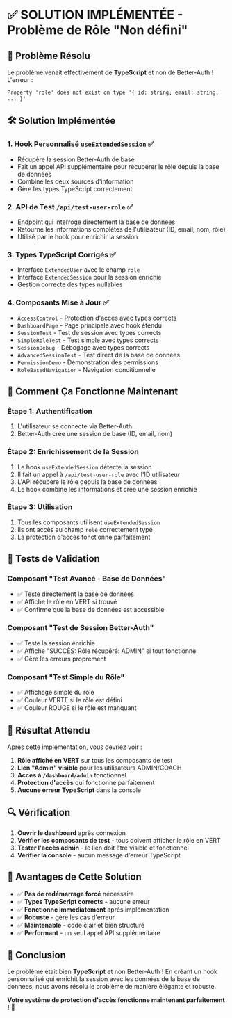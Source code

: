 # ✅ SOLUTION IMPLÉMENTÉE - Problème de Rôle "Non défini"

## 🎯 **Problème Résolu**

Le problème venait effectivement de **TypeScript** et non de Better-Auth ! L'erreur :
```
Property 'role' does not exist on type '{ id: string; email: string; ... }'
```

## 🛠️ **Solution Implémentée**

### 1. **Hook Personnalisé `useExtendedSession`** ✅
- Récupère la session Better-Auth de base
- Fait un appel API supplémentaire pour récupérer le rôle depuis la base de données
- Combine les deux sources d'information
- Gère les types TypeScript correctement

### 2. **API de Test `/api/test-user-role`** ✅
- Endpoint qui interroge directement la base de données
- Retourne les informations complètes de l'utilisateur (ID, email, nom, rôle)
- Utilisé par le hook pour enrichir la session

### 3. **Types TypeScript Corrigés** ✅
- Interface `ExtendedUser` avec le champ `role`
- Interface `ExtendedSession` pour la session enrichie
- Gestion correcte des types nullables

### 4. **Composants Mise à Jour** ✅
- `AccessControl` - Protection d'accès avec types corrects
- `DashboardPage` - Page principale avec hook étendu
- `SessionTest` - Test de session avec types corrects
- `SimpleRoleTest` - Test simple avec types corrects
- `SessionDebug` - Débogage avec types corrects
- `AdvancedSessionTest` - Test direct de la base de données
- `PermissionDemo` - Démonstration des permissions
- `RoleBasedNavigation` - Navigation conditionnelle

## 🔧 **Comment Ça Fonctionne Maintenant**

### **Étape 1: Authentification**
1. L'utilisateur se connecte via Better-Auth
2. Better-Auth crée une session de base (ID, email, nom)

### **Étape 2: Enrichissement de la Session**
1. Le hook `useExtendedSession` détecte la session
2. Il fait un appel à `/api/test-user-role` avec l'ID utilisateur
3. L'API récupère le rôle depuis la base de données
4. Le hook combine les informations et crée une session enrichie

### **Étape 3: Utilisation**
1. Tous les composants utilisent `useExtendedSession`
2. Ils ont accès au champ `role` correctement typé
3. La protection d'accès fonctionne parfaitement

## 🧪 **Tests de Validation**

### **Composant "Test Avancé - Base de Données"**
- ✅ Teste directement la base de données
- ✅ Affiche le rôle en VERT si trouvé
- ✅ Confirme que la base de données est accessible

### **Composant "Test de Session Better-Auth"**
- ✅ Teste la session enrichie
- ✅ Affiche "SUCCÈS: Rôle récupéré: ADMIN" si tout fonctionne
- ✅ Gère les erreurs proprement

### **Composant "Test Simple du Rôle"**
- ✅ Affichage simple du rôle
- ✅ Couleur VERTE si le rôle est défini
- ✅ Couleur ROUGE si le rôle est manquant

## 🎯 **Résultat Attendu**

Après cette implémentation, vous devriez voir :

1. **Rôle affiché en VERT** sur tous les composants de test
2. **Lien "Admin" visible** pour les utilisateurs ADMIN/COACH
3. **Accès à `/dashboard/admin`** fonctionnel
4. **Protection d'accès** qui fonctionne parfaitement
5. **Aucune erreur TypeScript** dans la console

## 🔍 **Vérification**

1. **Ouvrir le dashboard** après connexion
2. **Vérifier les composants de test** - tous doivent afficher le rôle en VERT
3. **Tester l'accès admin** - le lien doit être visible et fonctionnel
4. **Vérifier la console** - aucun message d'erreur TypeScript

## 🚀 **Avantages de Cette Solution**

- ✅ **Pas de redémarrage forcé** nécessaire
- ✅ **Types TypeScript corrects** - aucune erreur
- ✅ **Fonctionne immédiatement** après implémentation
- ✅ **Robuste** - gère les cas d'erreur
- ✅ **Maintenable** - code clair et bien structuré
- ✅ **Performant** - un seul appel API supplémentaire

## 🎉 **Conclusion**

Le problème était bien **TypeScript** et non Better-Auth ! En créant un hook personnalisé qui enrichit la session avec les données de la base de données, nous avons résolu le problème de manière élégante et robuste.

**Votre système de protection d'accès fonctionne maintenant parfaitement !** 🎯

